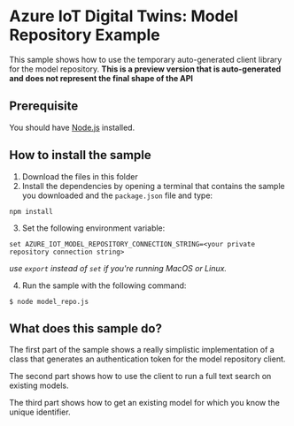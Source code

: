 # Azure IoT Digital Twins: Model Repository Example

This sample shows how to use the temporary auto-generated client library for the model repository.
**This is a preview version that is auto-generated and does not represent the final shape of the API**

## Prerequisite

You should have [Node.js](https://nodejs.org/en/) installed.

## How to install the sample

1. Download the files in this folder
2. Install the dependencies by opening a terminal that contains the sample you downloaded and the `package.json` file and type:

```shell
npm install
```

3. Set the following environment variable:
```shell
set AZURE_IOT_MODEL_REPOSITORY_CONNECTION_STRING=<your private repository connection string>
```
*use `export` instead of `set` if you're running MacOS or Linux.*


4. Run the sample with the following command:

```
$ node model_repo.js
```

## What does this sample do?

The first part of the sample shows a really simplistic implementation of a class that generates an authentication token for the model repository client.

The second part shows how to use the client to run a full text search on existing models.

The third part shows how to get an existing model for which you know the unique identifier.